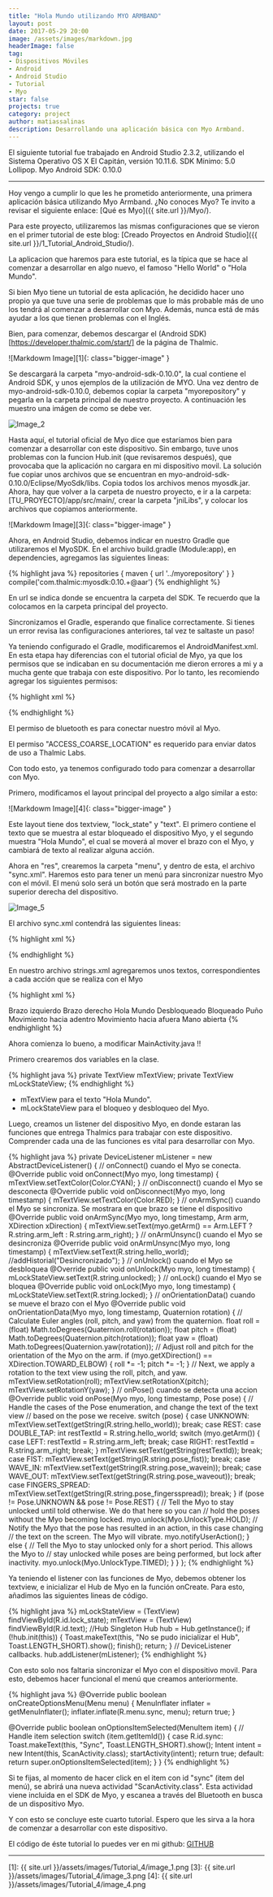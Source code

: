 ```yaml
---
title: "Hola Mundo utilizando MYO ARMBAND"
layout: post
date: 2017-05-29 20:00
image: /assets/images/markdown.jpg
headerImage: false
tag:
- Dispositivos Móviles
- Android
- Android Studio
- Tutorial
- Myo
star: false
projects: true
category: project
author: matiassalinas
description: Desarrollando una aplicación básica con Myo Armband.
---
```


El siguiente tutorial fue trabajado en Android Studio 2.3.2, utilizando el Sistema Operativo OS X El Capitán, versión 10.11.6. SDK Mínimo: 5.0 Lollipop. Myo Android SDK: 0.10.0

---

Hoy vengo a cumplir lo que les he prometido anteriormente, una primera aplicación básica utilizando Myo Armband. ¿No conoces Myo? Te invito a revisar el siguiente enlace: [Qué es Myo]({{ site.url }}/Myo/).

Para este proyecto, utilizaremos las mismas configuraciones que se vieron en el primer tutorial de este blog: [Creado Proyectos en Android Studio]({{ site.url }}/1_Tutorial_Android_Studio/).

La aplicacion que haremos para este tutorial, es la típica que se hace al comenzar a desarrollar en algo nuevo, el famoso "Hello World" o "Hola Mundo".

Si bien Myo tiene un tutorial de esta aplicación, he decidido hacer uno propio ya que tuve una serie de problemas que lo más probable más de uno los tendrá al comenzar a desarrollar con Myo. Además, nunca está de más ayudar a los que tienen problemas con el Inglés.

Bien, para comenzar, debemos descargar el (Android SDK)[https://developer.thalmic.com/start/] de la página de Thalmic.

![Markdowm Image][1]{: class="bigger-image" }

<div class="side-by-side">
   <div class="toleft">
        <p>Se descargará la carpeta "myo-android-sdk-0.10.0", la cual contiene el Android SDK, y unos ejemplos de la utilización de MYO. Una vez dentro de myo-android-sdk-0.10.0, debemos copiar la carpeta "myorepository" y pegarla en la carpeta principal de nuestro proyecto. A continuación les muestro una imágen de como se debe ver.</p>
    </div>
    <div class="toright">
        <img class="image" src="{{ site.url }}/assets/images/Tutorial_4/image_2.png" alt="Image_2">
    </div>
</div>

Hasta aquí, el tutorial oficial de Myo dice que estaríamos bien para comenzar a desarrollar con este dispositivo. Sin embargo, tuve unos problemas con la funcion Hub.init (que revisaremos después), que provocaba que la aplicación no cargara en mi dispositivo movil. La solución fue copiar unos archivos que se encuentran en myo-android-sdk-0.10.0/Eclipse/MyoSdk/libs. Copia todos los archivos menos myosdk.jar. Ahora, hay que volver a la carpeta de nuestro proyecto, e ir a la carpeta: [TU_PROYECTO]/app/src/main/, crear la carpeta "jniLibs", y colocar los archivos que copiamos anteriormente. 

![Markdowm Image][3]{: class="bigger-image" }

Ahora, en Android Studio, debemos indicar en nuestro Gradle que utilizaremos el MyoSDK. En el archivo build.gradle (Module:app), en dependencies, agregamos las siguientes lineas:

{% highlight java %}
repositories {
    maven {
        url '../myorepository'
    }
}
compile('com.thalmic:myosdk:0.10.+@aar')
{% endhighlight %}

En url se indica donde se encuentra la carpeta del SDK. Te recuerdo que la colocamos en la carpeta principal del proyecto.

Sincronizamos el Gradle, esperando que finalice correctamente. Si tienes un error revisa las configuraciones anteriores, tal vez te saltaste un paso!

Ya teniendo configurado el Gradle, modificaremos el AndroidManifest.xml. En esta etapa hay diferencias con el tutorial oficial de Myo, ya que los permisos que se indicaban en su documentación me dieron errores a mi y a mucha gente que trabaja con este dispositivo. Por lo tanto, les recomiendo agregar los siguientes permisos:

{% highlight xml %}
<uses-feature
    android:name="android.hardware.bluetooth_le"
    android:required="true" />

<uses-permission android:name="android.permission.ACCESS_COARSE_LOCATION" />
{% endhighlight %}

El permiso de bluetooth es para conectar nuestro móvil al Myo.

El permiso "ACCESS_COARSE_LOCATION" es requerido para enviar datos de uso a Thalmic Labs.

Con todo esto, ya tenemos configurado todo para comenzar a desarrollar con Myo.

Primero, modificamos el layout principal del proyecto a algo similar a esto:

![Markdowm Image][4]{: class="bigger-image" }

Este layout tiene dos textview, "lock_state" y "text". El primero contiene el texto que se muestra al estar bloqueado el dispositivo Myo, y el segundo muestra "Hola Mundo", el cual se moverá al mover el brazo con el Myo, y cambiará de texto al realizar alguna acción.

<div class="side-by-side">
   <div class="toleft">
        <p>Ahora en "res", crearemos la carpeta "menu", y dentro de esta, el archivo "sync.xml". Haremos esto para tener un menú para sincronizar nuestro Myo con el móvil. El menú solo será un botón que será mostrado en la parte superior derecha del dispositivo.</p>
    </div>
    <div class="toright">
        <img class="image" src="{{ site.url }}/assets/images/Tutorial_4/image_5.png" alt="Image_5">
    </div>
</div>

El archivo sync.xml contendrá las siguientes lineas:

{% highlight xml %}
<?xml version="1.0" encoding="utf-8"?>
<menu xmlns:android="http://schemas.android.com/apk/res/android"
    xmlns:app="http://schemas.android.com/apk/res-auto" >
    <item android:id="@+id/sync"
        android:title="Sincronizar"
        app:showAsAction="always"/>
</menu>
{% endhighlight %}

En nuestro archivo strings.xml agregaremos unos textos, correspondientes a cada acción que se realiza con el Myo

{% highlight xml %}
<?xml version="1.0" encoding="utf-8"?>
<string name="arm_left">Brazo izquierdo</string>
<string name="arm_right">Brazo derecho</string>
<string name="hello_world">Hola Mundo</string>
<string name="unlocked">Desbloqueado</string>
<string name="locked">Bloqueado</string>
<string name="pose_fist">Puño</string>
<string name="pose_wavein">Movimiento hacia adentro</string>
<string name="pose_waveout">Movimiento hacia afuera</string>
<string name="pose_fingersspread">Mano abierta</string>
{% endhighlight %}

Ahora comienza lo bueno, a modificar MainActivity.java !!

Primero crearemos dos variables en la clase.

{% highlight java %}
private TextView mTextView;
private TextView mLockStateView;
{% endhighlight %}

* mTextView para el texto "Hola Mundo".
* mLockStateView para el bloqueo y desbloqueo del Myo.

Luego, creamos un listener del dispositivo Myo, en donde estaran las funciones que entrega Thalmics para trabajar con este dispositivo. Comprender cada una de las funciones es vital para desarrollar con Myo.

{% highlight java %}
private DeviceListener mListener = new AbstractDeviceListener() {
    // onConnect() cuando el Myo se conecta.
    @Override
    public void onConnect(Myo myo, long timestamp) {
        mTextView.setTextColor(Color.CYAN);
    }
    // onDisconnect() cuando el Myo se desconecta
    @Override
    public void onDisconnect(Myo myo, long timestamp) {
        mTextView.setTextColor(Color.RED);
    }
    // onArmSync() cuando el Myo se sincroniza. Se mostrara en que brazo se tiene el dispositivo
    @Override
    public void onArmSync(Myo myo, long timestamp, Arm arm, XDirection xDirection) {
        mTextView.setText(myo.getArm() == Arm.LEFT ? R.string.arm_left : R.string.arm_right);
    }
    // onArmUnsync() cuando el Myo se desincroniza
    @Override
    public void onArmUnsync(Myo myo, long timestamp) {
        mTextView.setText(R.string.hello_world);
        //addHistorial("Desincronizado");
    }
    // onUnlock() cuando el Myo se desbloquea
    @Override
    public void onUnlock(Myo myo, long timestamp) {
        mLockStateView.setText(R.string.unlocked);
    }
    // onLock() cuando el Myo se bloquea
    @Override
    public void onLock(Myo myo, long timestamp) {
        mLockStateView.setText(R.string.locked);
    }
    // onOrientationData() cuando se mueve el brazo con el Myo
    @Override
    public void onOrientationData(Myo myo, long timestamp, Quaternion rotation) {
        // Calculate Euler angles (roll, pitch, and yaw) from the quaternion.
        float roll = (float) Math.toDegrees(Quaternion.roll(rotation));
        float pitch = (float) Math.toDegrees(Quaternion.pitch(rotation));
        float yaw = (float) Math.toDegrees(Quaternion.yaw(rotation));
        // Adjust roll and pitch for the orientation of the Myo on the arm.
        if (myo.getXDirection() == XDirection.TOWARD_ELBOW) {
            roll *= -1;
            pitch *= -1;
        }
        // Next, we apply a rotation to the text view using the roll, pitch, and yaw.
        mTextView.setRotation(roll);
        mTextView.setRotationX(pitch);
        mTextView.setRotationY(yaw);
    }
    // onPose() cuando se detecta una accion
    @Override
    public void onPose(Myo myo, long timestamp, Pose pose) {
        // Handle the cases of the Pose enumeration, and change the text of the text view
        // based on the pose we receive.
        switch (pose) {
            case UNKNOWN:
                mTextView.setText(getString(R.string.hello_world));
                break;
            case REST:
            case DOUBLE_TAP:
                int restTextId = R.string.hello_world;
                switch (myo.getArm()) {
                    case LEFT:
                        restTextId = R.string.arm_left;
                        break;
                    case RIGHT:
                        restTextId = R.string.arm_right;
                        break;
                }
                mTextView.setText(getString(restTextId));
                break;
            case FIST:
                mTextView.setText(getString(R.string.pose_fist));
                break;
            case WAVE_IN:
                mTextView.setText(getString(R.string.pose_wavein));
                break;
            case WAVE_OUT:
                mTextView.setText(getString(R.string.pose_waveout));
                break;
            case FINGERS_SPREAD:
                mTextView.setText(getString(R.string.pose_fingersspread));
                break;
        }
        if (pose != Pose.UNKNOWN && pose != Pose.REST) {
            // Tell the Myo to stay unlocked until told otherwise. We do that here so you can
            // hold the poses without the Myo becoming locked.
            myo.unlock(Myo.UnlockType.HOLD);
            // Notify the Myo that the pose has resulted in an action, in this case changing
            // the text on the screen. The Myo will vibrate.
            myo.notifyUserAction();
        } else {
            // Tell the Myo to stay unlocked only for a short period. This allows the Myo to
            // stay unlocked while poses are being performed, but lock after inactivity.
            myo.unlock(Myo.UnlockType.TIMED);
        }
    }
};
{% endhighlight %}

Ya teniendo el listener con las funciones de Myo, debemos obtener los textview, e inicializar el Hub de Myo en la función onCreate. Para esto, añadimos las siguientes lineas de código.

{% highlight java %}
mLockStateView = (TextView) findViewById(R.id.lock_state);
mTextView = (TextView) findViewById(R.id.text);
//Hub Singleton
Hub hub = Hub.getInstance();
if (!hub.init(this)) {
    Toast.makeText(this, "No se pudo inicializar el Hub", Toast.LENGTH_SHORT).show();
    finish();
    return;
}
// DeviceListener callbacks.
hub.addListener(mListener);
{% endhighlight %}

Con esto solo nos faltaria sincronizar el Myo con el dispositivo movil. Para esto, debemos hacer funcional el menú que creamos anteriormente.

{% highlight java %}
@Override
public boolean onCreateOptionsMenu(Menu menu) {
    MenuInflater inflater = getMenuInflater();
    inflater.inflate(R.menu.sync, menu);
    return true;
}

@Override
public boolean onOptionsItemSelected(MenuItem item) {
    // Handle item selection
    switch (item.getItemId()) {
        case R.id.sync:
            Toast.makeText(this, "Sync", Toast.LENGTH_SHORT).show();
            Intent intent = new Intent(this, ScanActivity.class);
            startActivity(intent);
            return true;
        default:
            return super.onOptionsItemSelected(item);
    }
}
{% endhighlight %}

Si te fijas, al momento de hacer click en el item con id "sync" (item del menú), se abrirá una nueva actividad "ScanActivity.class". Esta actividad viene incluida en el SDK de Myo, y escanea a través del Bluetooth en busca de un dispositivo Myo.

Y con esto se concluye este cuarto tutorial. Espero que les sirva a la hora de comenzar a desarrollar con este dispositivo.

El código de éste tutorial lo puedes ver en mi github: [GITHUB]()



---

[1]: {{ site.url }}/assets/images/Tutorial_4/image_1.png
[3]: {{ site.url }}/assets/images/Tutorial_4/image_3.png
[4]: {{ site.url }}/assets/images/Tutorial_4/image_4.png

